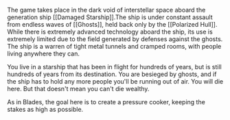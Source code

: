 The game takes place in the dark void of interstellar space aboard the generation ship [[Damaged Starship]].The ship is under constant assault from endless waves of [[Ghosts]], held back only by the [[Polarized Hull]]. While there is extremely advanced technology aboard the ship, its use is extremely limited due to the field generated by defenses against the ghosts. The ship is a warren of tight metal tunnels and cramped rooms, with people living anywhere they can.

You live in a starship that has been in flight for hundreds of years, but is still hundreds of years from its destination. You are besieged by ghosts, and if the ship has to hold any more people you'll be running out of air. You will die here. But that doesn't mean you can't die wealthy.

As in Blades, the goal here is to create a pressure cooker, keeping the stakes as high as possible.
